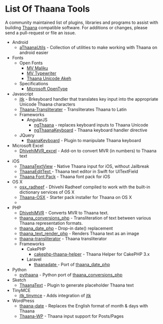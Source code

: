 # List Of Thaana Tools

A community maintained list of plugins, libraries and programs to assist with building [Thaana](https://en.wikipedia.org/wiki/Thaana) compatible software. For additions or changes, please send a pull-request or file an issue.

* Android
  * [aThaanaUtils](https://github.com/kudanai/aThaanaUtils) - Collection of utilities to make working with Thaana on android easier
* Fonts
  * Open Fonts
      * [MV Maliku](http://www.hassanhameed.com/?page_id=269)
      * [MV Typewriter](http://www.hassanhameed.com/?page_id=154) 
      * [Thaana Unicode Akeh](http://www.wazu.jp/gallery/views/View_ThaanaUnicodeAkeh.html) 
  * Specifications
      * [Microsoft OpenType](https://www.microsoft.com/typography/OpenTypeDev/thaana/intro.htm)   
* Javascript
  * [jtk](https://github.com/jawish/jtk) - Brkeyboard handler that translates key input into the appropriate Unicode Thaana characters 
  * [Thaana-Transliterater](https://github.com/ifreaker/Thaana-Transliterater) - Transliterates Thaana to Latin
  * Frameworks 
      * AngularJS
          * [ngThaana](https://github.com/raftalks/ngThaana) - replaces keyboard inputs to Thaana Unicode
          * [ngThaanaKeyboard](https://github.com/ajaaibu/ngThaanaKeyboard) - Thaana keyboard handler directive
  * JQuery
      *  [thaanaKeyboard](https://github.com/ajaaibu/thaanaKeyboard) -  Plugin to manipulate Thaana keyboard  
* Microsoft Excel
  * [DhivehiMVR_excel](https://github.com/Yoo33/DhivehiMVR_excel) - Add-on to convert MVR (in numbers) to Thaana text
* iOS
  * [ThaanaTextView](https://github.com/jinahadam/ThaanaTextView) - Native Thaana input for iOS, without Jailbreak
  * [ThaanaEditText ](https://github.com/xahy/ThaanaEditText) - Thaana text editor in Swift for UITextField
  * [Thaana Font Pack](https://medium.com/@reallynattu/install-thaana-dhivehi-fonts-on-ios-devices-249aa6401d1c) - Thaana font pack for iOS
* OS X
  * [osx_radheef](https://github.com/kudanai/osx_radheef) -  Dhivehi Radheef compiled to work with the built-in dictionary services of OS X  
  * [Thaana-OSX](https://github.com/kudanai/Thaana-OSX) - Starter pack installer for Thaana on OS X
  * 
* PHP
  * [DhivehiMVR](https://github.com/Yoo33/DhivehiMVR) - Converts MVR to Thaana text. 
  * [thaana\_conversions\_php](https://github.com/jawish/thaana_conversions_php) - Transliteration of text between various Thaana representation formats.
  * [thaana\_date\_php](https://github.com/jawish/thaana_date_php) - Drop-in date() replacement
  * [thaana\_text\_render_php](https://github.com/jawish/thaana_text_render_php) - Renders Thaana text as an image
  * [thaana-transliterator](https://github.com/naxeem/thaana-transliterator) - Thaana transliterator
  * Frameworks
      * CakePHP
          * [cakephp-thaana-helper](https://github.com/aliharis/cakephp-thaana-helper) - Thaana Helper for CakePHP 3.x
      * Laravel
          * [thaanadate ](https://github.com/ajaaibu/thaanadate) - Port of [thaana\_date\_php](https://github.com/jawish/thaana_date_php)  
* Python
  *  [pythaana](https://github.com/kudanai/pythaana) - Python port of [thaana\_conversions\_php](https://github.com/jawish/thaana_conversions_php)
* Sketch
  * [ThaanaText](https://github.com/ajaaibu/ThaanaText) - Plugin to generate placeholder Thaana text 
* TinyMCE
  * [jtk_tinymce](https://github.com/jawish/jtk_tinymce) - Adds integration of [jtk](https://github.com/jawish/jtk)
* WordPress
  * [thaana-date](https://github.com/wp-plugins/thaana-date) - Replaces the English format of month & days with Thaana
  * [Thaana-WP](https://wordpress.org/plugins/thaana-wp/) - Thaana input support for Posts/Pages 

